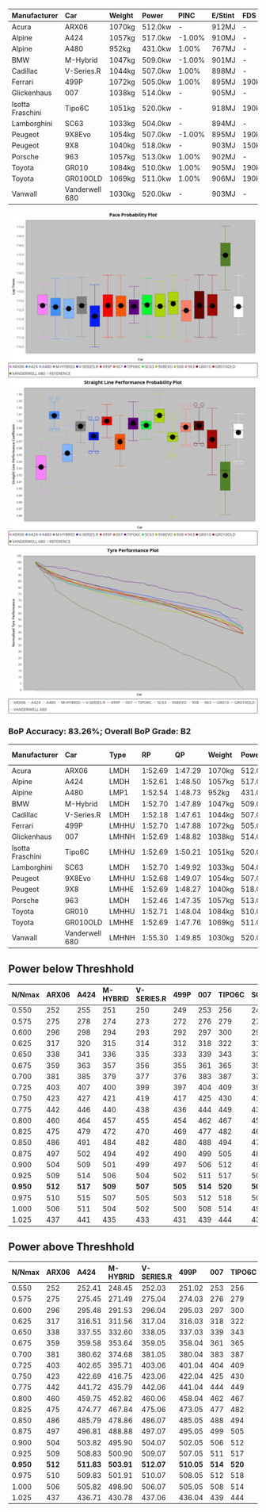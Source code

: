 | Manufacturer     | Car            | Weight | Power   | PINC    | E/Stint | FDS     |
|:-|:-|:-|:-|:-|:-|:-|
| Acura            | ARX06          | 1070kg | 512.0kw |    -    | 912MJ   |    -    |
| Alpine           | A424           | 1057kg | 517.0kw | -1.00%  | 910MJ   |    -    |
| Alpine           | A480           | 952kg  | 431.0kw | 1.00%   | 767MJ   |    -    |
| BMW              | M-Hybrid       | 1047kg | 509.0kw | -1.00%  | 901MJ   |    -    |
| Cadillac         | V-Series.R     | 1044kg | 507.0kw | 1.00%   | 898MJ   |    -    |
| Ferrari          | 499P           | 1072kg | 505.0kw | 1.00%   | 895MJ   | 190kph  |
| Glickenhaus      | 007            | 1038kg | 514.0kw |    -    | 905MJ   |    -    |
| Isotta Fraschini | Tipo6C         | 1051kg | 520.0kw |    -    | 918MJ   | 190kph  |
| Lamborghini      | SC63           | 1033kg | 504.0kw |    -    | 894MJ   |    -    |
| Peugeot          | 9X8Evo         | 1054kg | 507.0kw | -1.00%  | 895MJ   | 190kph  |
| Peugeot          | 9X8            | 1040kg | 518.0kw |    -    | 903MJ   | 150kph  |
| Porsche          | 963            | 1057kg | 513.0kw | 1.00%   | 902MJ   |    -    |
| Toyota           | GR010          | 1084kg | 510.0kw | 1.00%   | 905MJ   | 190kph  |
| Toyota           | GR010OLD       | 1069kg | 511.0kw | 1.00%   | 906MJ   | 190kph  |
| Vanwall          | Vanderwell 680 | 1030kg | 520.0kw |    -    | 903MJ   |    -    |

![PACECHART](./IMG/ACOMETHOD.png)
![STRAIGHTLINEPERFORMANCECHART](./IMG/ACOMETHOD_sp.png)
![TYREPERFORMANCECHART](./IMG/ACOMETHOD_tw.png)

### BoP Accuracy: 83.26%; Overall BoP Grade: B2
| Manufacturer     | Car            | Type  | RP      | QP      | Weight | Power¹  | Threshhold | PINC    | Power²   | E/Stint | AVG Vmax  | FDS     | RDLC | L/Stint | BOP-Grade | Model Accuracy | Model Points | Match%  | SimDiff |
|:-|:-|:-|:-|:-|:-|:-|:-|:-|:-|:-|:-|:-|:-|:-|:-|:-|:-|:-|:-|
| Acura            | ARX06          | LMDH  | 1:52.69 | 1:47.29 | 1070kg | 512.0kw | 210.0kph   |    -    | 512.00kw |  912MJ  | 279.41kph |    -    | 1.00 | 29      | -B1       | 100.00%        | 995          | 85.97%  | #       |
| Alpine           | A424           | LMDH  | 1:52.61 | 1:48.50 | 1057kg | 517.0kw | 210.0kph   | -1.00%  | 511.80kw |  910MJ  | 291.37kph |    -    | 1.00 | 29      | -A2       | 100.00%        | 635          | 91.32%  | #       |
| Alpine           | A480           | LMP1  | 1:52.54 | 1:48.73 |  952kg | 431.0kw | 210.0kph   | 1.00%   | 435.30kw |  767MJ  | 281.71kph |    -    | 0.97 | 27      | -A2       | 94.90%         | 707          | 92.80%  | ±2.37s  |
| BMW              | M-Hybrid       | LMDH  | 1:52.70 | 1:47.89 | 1047kg | 509.0kw | 210.0kph   | -1.00%  | 503.90kw |  901MJ  | 288.75kph |    -    | 1.01 | 29      | ~A1       | 100.00%        | 1696         | 95.06%  | #       |
| Cadillac         | V-Series.R     | LMDH  | 1:52.18 | 1:47.61 | 1044kg | 507.0kw | 210.0kph   | 1.00%   | 512.10kw |  898MJ  | 286.27kph |    -    | 1.02 | 29      | -C1       | 88.64%         | 2076         | 77.65%  | ±1.99s  |
| Ferrari          | 499P           | LMHHU | 1:52.70 | 1:47.88 | 1072kg | 505.0kw | 210.0kph   | 1.00%   | 510.10kw |  895MJ  | 288.76kph | 190kph  | 1.01 | 29      | ~A1       | 91.94%         | 2476         | 100.00% | ±1.52s  |
| Glickenhaus      | 007            | LMHNH | 1:52.69 | 1:48.82 | 1038kg | 514.0kw | 210.0kph   |    -    | 514.00kw |  905MJ  | 286.74kph |    -    | 0.96 | 29      | ~A1       | 95.63%         | 1510         | 99.86%  | ±0.86s  |
| Isotta Fraschini | Tipo6C         | LMHHU | 1:52.69 | 1:50.21 | 1051kg | 520.0kw | 210.0kph   |    -    | 520.00kw |  918MJ  | 290.80kph | 190kph  | 1.05 | 29      | +Ω1       | 100.00%        | 66           | 46.98%  | #       |
| Lamborghini      | SC63           | LMDH  | 1:52.70 | 1:49.92 | 1033kg | 504.0kw | 210.0kph   |    -    | 504.00kw |  894MJ  | 289.58kph |    -    | 1.04 | 29      | -A2       | 100.00%        | 504          | 93.92%  | #       |
| Peugeot          | 9X8Evo         | LMHHU | 1:52.68 | 1:49.07 | 1054kg | 507.0kw | 210.0kph   | -1.00%  | 501.90kw |  895MJ  | 290.56kph | 190kph  | 1.00 | 29      | +B2       | 100.00%        | 249          | 81.63%  | #       |
| Peugeot          | 9X8            | LMHHE | 1:52.69 | 1:48.27 | 1040kg | 518.0kw | 210.0kph   |    -    | 518.00kw |  903MJ  | 287.28kph | 150kph  | 1.03 | 29      | ~A1       | 98.33%         | 2173         | 98.35%  | ±0.54s  |
| Porsche          | 963            | LMDH  | 1:52.46 | 1:47.35 | 1057kg | 513.0kw | 210.0kph   | 1.00%   | 518.10kw |  902MJ  | 288.83kph |    -    | 1.00 | 29      | -A2       | 90.40%         | 5633         | 91.07%  | ±1.04s  |
| Toyota           | GR010          | LMHHU | 1:52.71 | 1:48.04 | 1084kg | 510.0kw | 210.0kph   | 1.00%   | 515.10kw |  905MJ  | 287.54kph | 190kph  | 1.00 | 29      | ~A1       | 90.11%         | 3235         | 100.00% | ±1.02s  |
| Toyota           | GR010OLD       | LMHHE | 1:52.69 | 1:47.76 | 1069kg | 511.0kw | 210.0kph   | 1.00%   | 516.10kw |  906MJ  | 285.75kph | 190kph  | 1.02 | 29      | ~A1       | 99.03%         | 1536         | 98.04%  | #       |
| Vanwall          | Vanderwell 680 | LMHNH | 1:55.30 | 1:49.85 | 1030kg | 520.0kw | 210.0kph   |    -    | 520.00kw |  903MJ  | 280.24kph |    -    | 1.01 | 29      | +Ω2       | 97.68%         | 632          | -3.76%  | ±0.32s  |

## Power below Threshhold
| N/Nmax    | ARX06   | A424    | M-HYBRID | V-SERIES.R | 499P    | 007     | TIPO6C  | SC63    | 9X8EVO  | 9X8     | 963     | GR010   | GR010OLD | VANDERWELL 680 | ​     | RPM      | A480       |
|:-|:-|:-|:-|:-|:-|:-|:-|:-|:-|:-|:-|:-|:-|:-|:-|:-|:-|
|  0.550    |  252    |  255    |  251     |  250       |  249    |  253    |  256    |  248    |  250    |  255    |  253    |  251    |  252     |  256           |  ​    |   --     |  0.00      |
|  0.575    |  275    |  278    |  274     |  273       |  272    |  276    |  279    |  271    |  273    |  278    |  276    |  274    |  275     |  279           |  ​    |   --     |  0.00      |
|  0.600    |  296    |  298    |  294     |  293       |  292    |  297    |  300    |  291    |  293    |  299    |  296    |  295    |  295     |  300           |  ​    |   --     |  0.00      |
|  0.625    |  317    |  320    |  315     |  314       |  312    |  318    |  322    |  312    |  314    |  321    |  317    |  316    |  316     |  322           |  ​    |   --     |  0.00      |
|  0.650    |  338    |  341    |  336     |  335       |  333    |  339    |  343    |  333    |  335    |  342    |  338    |  337    |  337     |  343           |  ​    |   --     |  0.00      |
|  0.675    |  359    |  363    |  357     |  356       |  355    |  361    |  365    |  354    |  356    |  364    |  360    |  358    |  359     |  365           |  ​    |   --     |  0.00      |
|  0.700    |  381    |  385    |  379     |  377       |  376    |  383    |  387    |  375    |  377    |  386    |  382    |  380    |  380     |  387           |  ​    |   --     |  0.00      |
|  0.725    |  403    |  407    |  400     |  399       |  397    |  404    |  409    |  396    |  399    |  407    |  403    |  401    |  402     |  409           |  ​    |   --     |  0.00      |
|  0.750    |  423    |  427    |  421     |  419       |  417    |  425    |  430    |  416    |  419    |  428    |  424    |  422    |  422     |  430           |  ​    |   --     |  0.00      |
|  0.775    |  442    |  446    |  440     |  438       |  436    |  444    |  449    |  435    |  438    |  447    |  443    |  441    |  441     |  449           |  ​    |  5000    |  254.37    |
|  0.800    |  460    |  464    |  457     |  455       |  454    |  462    |  467    |  453    |  455    |  465    |  461    |  458    |  459     |  467           |  ​    |  5500    |  300.43    |
|  0.825    |  475    |  479    |  472     |  470       |  469    |  477    |  482    |  468    |  470    |  480    |  476    |  473    |  474     |  482           |  ​    |  6000    |  335.48    |
|  0.850    |  486    |  491    |  484     |  482       |  480    |  488    |  494    |  479    |  482    |  492    |  487    |  485    |  485     |  494           |  ​    |  6500    |  379.55    |
|  0.875    |  497    |  502    |  494     |  492       |  490    |  499    |  505    |  489    |  492    |  503    |  498    |  495    |  496     |  505           |  ​    |  7000    |  423.61    |
|  0.900    |  504    |  509    |  501     |  499       |  497    |  506    |  512    |  496    |  499    |  510    |  505    |  502    |  503     |  512           |  ​    |  7500    |  433.62    |
|  0.925    |  509    |  514    |  506     |  504       |  502    |  511    |  517    |  501    |  504    |  515    |  510    |  507    |  508     |  517           |  ​    |  8000    |  430.62    |
| **0.950** | **512** | **517** | **509**  | **507**    | **505** | **514** | **520** | **504** | **507** | **518** | **513** | **510** | **511**  | **520**        | **​** | **8500** | **433.62** |
|  0.975    |  510    |  515    |  507     |  505       |  503    |  512    |  518    |  502    |  505    |  516    |  511    |  508    |  509     |  518           |  ​    |  9000    |  216.31    |
|  1.000    |  506    |  511    |  504     |  502       |  500    |  508    |  514    |  499    |  502    |  512    |  507    |  505    |  505     |  514           |  ​    |   --     |  0.00      |
|  1.025    |  437    |  441    |  435     |  433       |  431    |  439    |  444    |  430    |  433    |  442    |  438    |  436    |  436     |  444           |  ​    |   --     |  0.00      |

## Power above Threshhold
| N/Nmax    | ARX06   | A424       | M-HYBRID   | V-SERIES.R | 499P       | 007     | TIPO6C  | SC63    | 9X8EVO     | 9X8     | 963        | GR010      | GR010OLD   | VANDERWELL 680 | ​     | RPM      | A480       |
|:-|:-|:-|:-|:-|:-|:-|:-|:-|:-|:-|:-|:-|:-|:-|:-|:-|:-|
|  0.550    |  252    |  252.41    |  248.45    |  252.03    |  251.02    |  253    |  256    |  248    |  247.46    |  255    |  255.06    |  254.05    |  254.05    |  256           |  ​    |   --     |  0.00      |
|  0.575    |  275    |  275.45    |  271.49    |  275.04    |  274.03    |  276    |  279    |  271    |  270.50    |  278    |  278.07    |  277.05    |  277.06    |  279           |  ​    |   --     |  0.00      |
|  0.600    |  296    |  295.48    |  291.53    |  296.04    |  295.03    |  297    |  300    |  291    |  290.54    |  299    |  299.08    |  297.06    |  298.06    |  300           |  ​    |   --     |  0.00      |
|  0.625    |  317    |  316.51    |  311.56    |  317.04    |  316.03    |  318    |  322    |  312    |  310.58    |  321    |  321.08    |  319.06    |  319.07    |  322           |  ​    |   --     |  0.00      |
|  0.650    |  338    |  337.55    |  332.60    |  338.05    |  337.03    |  339    |  343    |  333    |  331.61    |  342    |  342.09    |  340.07    |  340.07    |  343           |  ​    |   --     |  0.00      |
|  0.675    |  359    |  359.58    |  353.64    |  359.05    |  358.04    |  361    |  365    |  354    |  352.65    |  364    |  364.09    |  362.07    |  362.08    |  365           |  ​    |   --     |  0.00      |
|  0.700    |  381    |  380.62    |  374.68    |  381.05    |  380.04    |  383    |  387    |  375    |  373.69    |  386    |  386.10    |  383.07    |  384.08    |  387           |  ​    |   --     |  0.00      |
|  0.725    |  403    |  402.65    |  395.71    |  403.06    |  401.04    |  404    |  409    |  396    |  394.73    |  407    |  407.10    |  405.08    |  406.09    |  409           |  ​    |   --     |  0.00      |
|  0.750    |  423    |  422.69    |  416.75    |  423.06    |  422.04    |  425    |  430    |  416    |  414.77    |  428    |  428.11    |  426.08    |  427.09    |  430           |  ​    |   --     |  0.00      |
|  0.775    |  442    |  441.72    |  435.79    |  442.06    |  441.04    |  444    |  449    |  435    |  433.80    |  447    |  447.11    |  445.09    |  446.10    |  449           |  ​    |  5000    |  254.37    |
|  0.800    |  460    |  459.75    |  452.82    |  460.06    |  458.04    |  462    |  467    |  453    |  450.84    |  465    |  465.12    |  463.09    |  463.10    |  467           |  ​    |  5500    |  300.43    |
|  0.825    |  475    |  474.77    |  467.84    |  475.06    |  473.05    |  477    |  482    |  468    |  465.86    |  480    |  480.12    |  478.09    |  478.10    |  482           |  ​    |  6000    |  335.48    |
|  0.850    |  486    |  485.79    |  478.86    |  486.07    |  485.05    |  488    |  494    |  479    |  476.88    |  492    |  492.12    |  489.09    |  490.10    |  494           |  ​    |  6500    |  379.55    |
|  0.875    |  497    |  496.81    |  488.88    |  497.07    |  495.05    |  499    |  505    |  489    |  486.90    |  503    |  503.13    |  500.10    |  501.11    |  505           |  ​    |  7000    |  423.61    |
|  0.900    |  504    |  503.82    |  495.90    |  504.07    |  502.05    |  506    |  512    |  496    |  493.92    |  510    |  510.13    |  507.10    |  508.11    |  512           |  ​    |  7500    |  433.62    |
|  0.925    |  509    |  508.83    |  500.90    |  509.07    |  507.05    |  511    |  517    |  501    |  498.92    |  515    |  515.13    |  512.10    |  513.11    |  517           |  ​    |  8000    |  430.62    |
| **0.950** | **512** | **511.83** | **503.91** | **512.07** | **510.05** | **514** | **520** | **504** | **501.93** | **518** | **518.13** | **515.10** | **516.11** | **520**        | **​** | **8500** | **433.62** |
|  0.975    |  510    |  509.83    |  501.91    |  510.07    |  508.05    |  512    |  518    |  502    |  499.93    |  516    |  516.13    |  513.10    |  514.11    |  518           |  ​    |  9000    |  216.31    |
|  1.000    |  506    |  505.82    |  498.90    |  506.07    |  505.05    |  508    |  514    |  499    |  496.92    |  512    |  512.13    |  509.10    |  510.11    |  514           |  ​    |   --     |  0.00      |
|  1.025    |  437    |  436.71    |  430.78    |  437.06    |  436.04    |  439    |  444    |  430    |  428.79    |  442    |  442.11    |  440.09    |  441.09    |  444           |  ​    |   --     |  0.00      |
